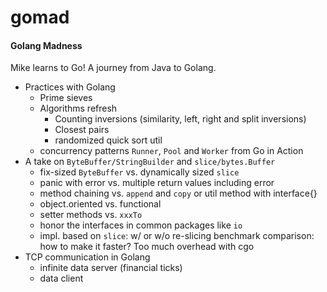 # gomad
#### Golang Madness
Mike learns to Go! A journey from Java to Golang.
* Practices with Golang
    * Prime sieves
    * Algorithms refresh
    	* Counting inversions (similarity, left, right and split inversions)
    	* Closest pairs
    	* randomized quick sort util
    * concurrency patterns `Runner`, `Pool` and `Worker` from  Go in Action
* A take on `ByteBuffer/StringBuilder` and `slice/bytes.Buffer`
	* fix-sized `ByteBuffer` vs. dynamically sized `slice`
	* panic with error vs. multiple return values including error
	* method chaining vs. `append` and `copy` or util method with interface{}
	* object.oriented vs. functional
	* setter methods vs. `xxxTo`
	* honor the interfaces in common packages like `io`
    * impl. based on `slice`: w/ or w/o re-slicing benchmark comparison: how to make it faster? Too much overhead with cgo
* TCP communication in Golang
	* infinite data server (financial ticks)
	* data client
